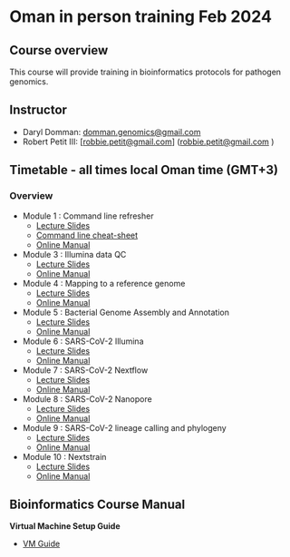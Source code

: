 # Oman in person training Feb 2024

## Course overview
This course will provide training in bioinformatics protocols for pathogen genomics.

## Instructor
- Daryl Domman: [domman.genomics@gmail.com](domman.genomics@gmail.com)
- Robert Petit III: [robbie.petit@gmail.com] (robbie.petit@gmail.com )


## Timetable - all times local Oman time (GMT+3)
### Overview

- Module 1 : Command line refresher
  - [Lecture Slides](lectures/2_Command_line.pdf)
  - [Command line cheat-sheet](manuals/02_Command_Line/Command_Line_Intro.md)
  - [Online Manual](manuals/02_Command_Line/Command_Line_Intro.md)
- Module 3 : Illumina data QC 
  - [Lecture Slides](lectures/03_Data_QC.pdf)
  - [Online Manual](manuals/03_QC_and_Mapping/README.md)
- Module 4 : Mapping to a reference genome 
  - [Lecture Slides](lectures/04_Mapping.pdf)
  - [Online Manual](manuals/04_mapping/README.md)
- Module 5 : Bacterial Genome Assembly and Annotation
  - [Lecture Slides](lectures/05_Assembly.pdf) 
  - [Online Manual](manuals/05_assembly/README.md)
- Module 6 : SARS-CoV-2 Illumina 
  - [Lecture Slides](lectures/06_Illumina_SCV2.pdf)
  - [Online Manual](manuals/10_SCV2_map/README.md)
- Module 7 : SARS-CoV-2 Nextflow 
  - [Lecture Slides](lectures/07_Illumina_nextflow.pdf)
  - [Online Manual](manuals/09_SCV2_Illumina/README.md)
- Module 8 : SARS-CoV-2 Nanopore 
  - [Lecture Slides](lectures/08_SARS-CoV-2_nanopore.pdf)
  - [Online Manual](manuals/06_SCV2/README.md)
- Module 9 : SARS-CoV-2 lineage calling and phylogeny 
  - [Lecture Slides](lectures/09_Lineage_Phylo.pdf)   
  - [Online Manual](manuals/07_pango_phylo/README.md)
- Module 10 : Nextstrain 
  - [Lecture Slides](lectures/10_Nextstrain.pdf)
  - [Online Manual](manuals/08_nextstrain/README.md)

## Bioinformatics Course Manual
**Virtual Machine Setup Guide**
- [VM Guide](manuals/VM_Setup_Guide.pdf)
